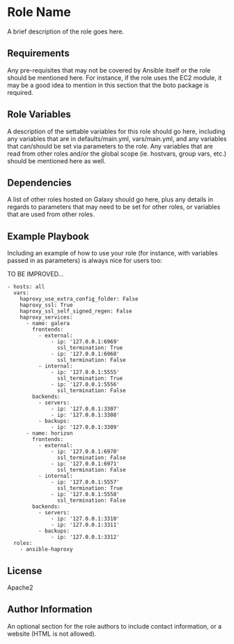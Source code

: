Role Name
=========

A brief description of the role goes here.

Requirements
------------

Any pre-requisites that may not be covered by Ansible itself or the role should be mentioned here. For instance, if the role uses the EC2 module, it may be a good idea to mention in this section that the boto package is required.

Role Variables
--------------

A description of the settable variables for this role should go here, including any variables that are in defaults/main.yml, vars/main.yml, and any variables that can/should be set via parameters to the role. Any variables that are read from other roles and/or the global scope (ie. hostvars, group vars, etc.) should be mentioned here as well.

Dependencies
------------

A list of other roles hosted on Galaxy should go here, plus any details in regards to parameters that may need to be set for other roles, or variables that are used from other roles.

Example Playbook
----------------

Including an example of how to use your role (for instance, with variables passed in as parameters) is always nice for users too:

TO BE IMPROVED...

    - hosts: all
      vars:
        haproxy_use_extra_config_folder: False
        haproxy_ssl: True
        haproxy_ssl_self_signed_regen: False
        haproxy_services:
          - name: galera
            frontends:
              - external:
                  - ip: '127.0.0.1:6969'
                    ssl_termination: True
                  - ip: '127.0.0.1:6968'
                    ssl_termination: False
              - internal:
                  - ip: '127.0.0.1:5555'
                    ssl_termination: True
                  - ip: '127.0.0.1:5556'
                    ssl_termination: False
            backends:
              - servers:
                  - ip: '127.0.0.1:3307'
                  - ip: '127.0.0.1:3308'
              - backups:
                  - ip: '127.0.0.1:3309'
          - name: horizon
            frontends:
              - external:
                  - ip: '127.0.0.1:6970'
                    ssl_termination: False
                  - ip: '127.0.0.1:6971'
                    ssl_termination: False
              - internal:
                  - ip: '127.0.0.1:5557'
                    ssl_termination: True
                  - ip: '127.0.0.1:5558'
                    ssl_termination: False
            backends:
              - servers:
                  - ip: '127.0.0.1:3310'
                  - ip: '127.0.0.1:3311'
              - backups:
                  - ip: '127.0.0.1:3312'
      roles:
        - ansible-haproxy

License
-------

Apache2

Author Information
------------------

An optional section for the role authors to include contact information, or a website (HTML is not allowed).
